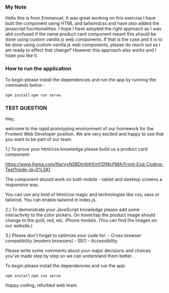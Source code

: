 ### My Note
Hello this is from Emmanuel, It was great working on this exercise.I have built the component using HTML and tailwindcss and have also added the javascript fucntionalities. I hope I have adopted the right approach as I was abit confused if the name product card component meant this should be done using custom vanilla js web components. If that is the case and it is to be done using custom vanilla js web components, please do reach out as I am ready to effect that change? However this approach also works and I hope you like it.

### How to run the application
To begin please install the dependencies and run the app by running the commands below :

`npm install`
`npm run serve` 



### TEST QUESTION
Hey, 

welcome to the rapid prototyping environment of our homework for the Frontent Web Developer position. 
We are very excited and happy to see that you want to be part of our team.

1.) To prove your html/css knowledge please build us a product card component:

https://www.figma.com/file/yyNSBDtnlbfrEmYSfMcPMA/Front-End-Coding-Test?node-id=0%3A1

The component should work on both mobile - tablet and desktop screens a responsive way.

You can use any kind of html/css magic and technologies like css, sass or tailwind. You can enable tailwind in index.js.


2.) To demonstrate your JavaScript knowledge please add some interactivity to the color pickers. On hover/tap the product image should change to the gold, red, etc. iPhone models. (You can find the images on our website.)

3.) Please don't forget to optimize your code for:
	- Cross browser compatibility (modern browsers)
	- SEO
	- Accessibility 

Please write some comments about your major decisions and choices you've made step by step so we can understand them better. 


To begin please install the dependencies and run the app:

`npm install`
`npm run serve` 

Happy coding, 
refurbed web team

